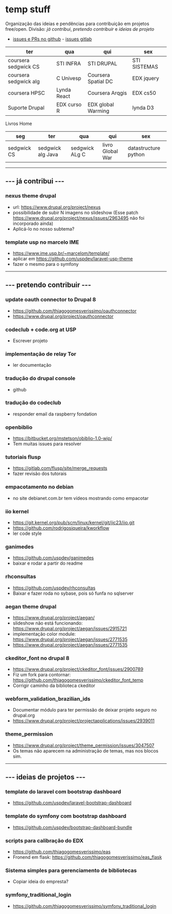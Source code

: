 # temp stuff
Organização das ideias e pendências para contribuição em projetos free/open. 
Divisão: *já contribui*, *pretendo contribuir* e *ideias de projeto*

 - [issues e PRs no github](https://github.com/issues?utf8=%E2%9C%93&q=is%3Aopen+archived%3Afalse+involves%3Athiagogomesverissimo+) - [issues gitlab]()

|         ter         |         qua         |         qui         |         sex         |
|---------------------|---------------------|---------------------|---------------------|
|coursera sedgwick CS |       STI INFRA     |      STI DRUPAL     |    STI SISTEMAS     |
|coursera sedgwick alg|       C Univesp     |Coursera Spatial DC  |    EDX jquery       |
|coursera HPSC        | Lynda React         |Coursera  Arqgis     |    EDX cs50         |
| Suporte Drupal      | EDX curso R         |EDX global Warming   |  lynda D3           |

Livros Home

|     seg    |       ter       |       qua       |       qui       |         sex        |
|------------|-----------------|-----------------|-----------------|--------------------|
|sedgwick CS |sedgwick alg Java|   sedgwick ALg C| livro Global War|datastructure python|

***

## --- já contribui ---

### nexus theme drupal
 - url: https://www.drupal.org/project/nexus
 - possibilidade de subir N imagens no slideshow (Esse patch https://www.drupal.org/project/nexus/issues/2963495 não foi incorporado ainda)
 - Aplicá-lo no nosso subtema?

### template usp no marcelo IME
 - https://www.ime.usp.br/~marcelom/template/
 - aplicar em https://github.com/uspdev/laravel-usp-theme
 - fazer o mesmo para o symfony

***

## --- pretendo contribuir ---

### update oauth connector to Drupal 8
 - https://github.com/thiagogomesverissimo/oauthconnector
 - https://www.drupal.org/project/oauthconnector

### codeclub + code.org at USP
 - Escrever projeto

### implementação de relay Tor
 - ler documentação

### tradução do drupal console
 - github

### tradução do codeclub
 - responder email da raspberry fondation

### openbiblio
 - https://bitbucket.org/mstetson/obiblio-1.0-wip/
 - Tem muitas issues para resolver 

### tutoriais flusp
 - https://gitlab.com/flusp/site/merge_requests
 - fazer revisão dos tutorais

### empacotamento no debian
 - no site debianet.com.br tem vídeos mostrando como empacotar

### iio kernel 
 - https://git.kernel.org/pub/scm/linux/kernel/git/jic23/iio.git
 - https://github.com/rodrigosiqueira/kworkflow
 - ler code style

### ganimedes
 - https://github.com/uspdev/ganimedes
 - baixar e rodar a partir do readme

### rhconsultas
 - https://github.com/uspdev/rhconsultas
 - Baixar e fazer roda no sybase, pois só funfa no sqlserver

### aegan theme drupal
 - https://www.drupal.org/project/aegan/
 - slideshow não está funcionando: https://www.drupal.org/project/aegan/issues/2915721
 - implementação color module: https://www.drupal.org/project/aegan/issues/2771535
 - https://www.drupal.org/project/aegan/issues/2771535

### ckeditor_font no drupal 8
 - https://www.drupal.org/project/ckeditor_font/issues/2900789
 - Fiz um fork para contornar: https://github.com/thiagogomesverissimo/ckeditor_font_temp
 - Corrigir caminho da biblioteca ckeditor

### webform_validation_brazilian_ids
 - Documentar módulo para ter permissão de deixar projeto seguro no drupal.org
 - https://www.drupal.org/project/projectapplications/issues/2939011

### theme_permission 
 - https://www.drupal.org/project/theme_permission/issues/3047507
 - Os temas não aparecem na administração de temas, mas nos blocos sim.

***

## --- ideias de projetos ---

### template do laravel com bootstrap dashboard
 - https://github.com/uspdev/laravel-bootstrap-dashboard

### template do symfony com bootstrap dashboard
 - https://github.com/uspdev/bootstrap-dashboard-bundle

### scripts para calibração do EDX
 - https://github.com/thiagogomesverissimo/eas 
 - Fronend em flask: https://github.com/thiagogomesverissimo/eas_flask

### Sistema simples para gerenciamento de bibliotecas
 - Copiar ideia do empresta?

### symfony_traditional_login
 - https://github.com/thiagogomesverissimo/symfony_traditional_login
 
